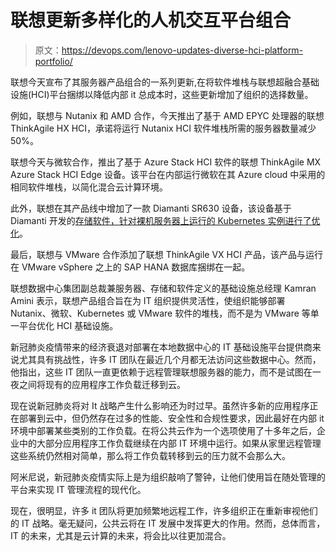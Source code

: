 # 联想更新多样化的人机交互平台组合

> 原文：<https://devops.com/lenovo-updates-diverse-hci-platform-portfolio/>

联想今天宣布了其服务器产品组合的一系列更新,在将软件堆栈与联想超融合基础设施(HCI)平台捆绑以降低内部 it 总成本时，这些更新增加了组织的选择数量。

例如，联想与 Nutanix 和 AMD 合作，今天推出了基于 AMD EPYC 处理器的联想 ThinkAgile HX HCI，承诺将运行 Nutanix HCI 软件堆栈所需的服务器数量减少 50%。

联想今天与微软合作，推出了基于 Azure Stack HCI 软件的联想 ThinkAgile MX Azure Stack HCI Edge 设备。该平台在内部运行微软在其 Azure cloud 中采用的相同软件堆栈，以简化混合云计算环境。

此外，联想在其产品线中增加了一款 Diamanti SR630 设备，该设备基于 Diamanti 开发的[存储软件，针对裸机服务器上运行的 Kubernetes 实例进行了优化](https://containerjournal.com/topics/container-ecosystems/diamanti-strengthens-container-platform/)。

最后，联想与 VMware 合作添加了联想 ThinkAgile VX HCI 产品，该产品与运行在 VMware vSphere 之上的 SAP HANA 数据库捆绑在一起。

联想数据中心集团副总裁兼服务器、存储和软件定义的基础设施总经理 Kamran Amini 表示，联想产品组合旨在为 IT 组织提供灵活性，使组织能够部署 Nutanix、微软、Kubernetes 或 VMware 软件的堆栈，而不是为 VMware 等单一平台优化 HCI 基础设施。

新冠肺炎疫情带来的经济衰退对部署在本地数据中心的 IT 基础设施平台提供商来说尤其具有挑战性，许多 IT 团队在最近几个月都无法访问这些数据中心。然而，他指出，这些 IT 团队一直更依赖于远程管理联想服务器的能力，而不是试图在一夜之间将现有的应用程序工作负载迁移到云。

现在说新冠肺炎将对 It 战略产生什么影响还为时过早。虽然许多新的应用程序正在部署到云中，但仍然存在过多的性能、安全性和合规性要求，因此最好在内部 it 环境中部署某些类别的工作负载。在将公共云作为一个选项使用了十多年之后，企业中的大部分应用程序工作负载继续在内部 IT 环境中运行。如果从家里远程管理这些系统仍然相对简单，那么将工作负载转移到云的压力就不会那么大。

阿米尼说，新冠肺炎疫情实际上是为组织敲响了警钟，让他们使用旨在随处管理的平台来实现 IT 管理流程的现代化。

现在，很明显，许多 it 团队将更加频繁地远程工作，许多组织正在重新审视他们的 IT 战略。毫无疑问，公共云将在 IT 发展中发挥更大的作用。然而，总体而言，IT 的未来，尤其是云计算的未来，将会比以往更加混合。